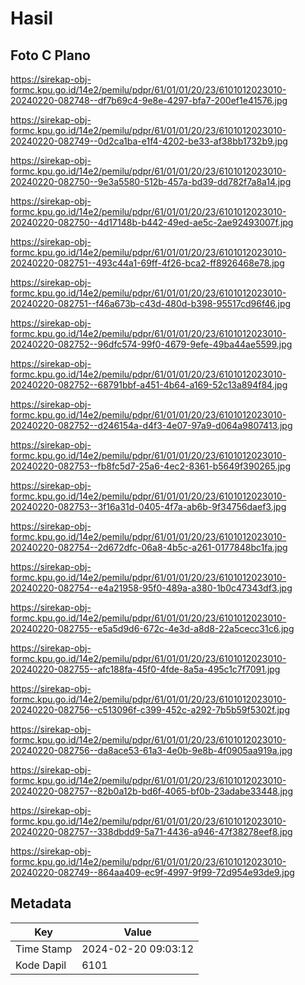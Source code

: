 # Hasil

## Foto C Plano

https://sirekap-obj-formc.kpu.go.id/14e2/pemilu/pdpr/61/01/01/20/23/6101012023010-20240220-082748--df7b69c4-9e8e-4297-bfa7-200ef1e41576.jpg

https://sirekap-obj-formc.kpu.go.id/14e2/pemilu/pdpr/61/01/01/20/23/6101012023010-20240220-082749--0d2ca1ba-e1f4-4202-be33-af38bb1732b9.jpg

https://sirekap-obj-formc.kpu.go.id/14e2/pemilu/pdpr/61/01/01/20/23/6101012023010-20240220-082750--9e3a5580-512b-457a-bd39-dd782f7a8a14.jpg

https://sirekap-obj-formc.kpu.go.id/14e2/pemilu/pdpr/61/01/01/20/23/6101012023010-20240220-082750--4d17148b-b442-49ed-ae5c-2ae92493007f.jpg

https://sirekap-obj-formc.kpu.go.id/14e2/pemilu/pdpr/61/01/01/20/23/6101012023010-20240220-082751--493c44a1-69ff-4f26-bca2-ff8926468e78.jpg

https://sirekap-obj-formc.kpu.go.id/14e2/pemilu/pdpr/61/01/01/20/23/6101012023010-20240220-082751--f46a673b-c43d-480d-b398-95517cd96f46.jpg

https://sirekap-obj-formc.kpu.go.id/14e2/pemilu/pdpr/61/01/01/20/23/6101012023010-20240220-082752--96dfc574-99f0-4679-9efe-49ba44ae5599.jpg

https://sirekap-obj-formc.kpu.go.id/14e2/pemilu/pdpr/61/01/01/20/23/6101012023010-20240220-082752--68791bbf-a451-4b64-a169-52c13a894f84.jpg

https://sirekap-obj-formc.kpu.go.id/14e2/pemilu/pdpr/61/01/01/20/23/6101012023010-20240220-082752--d246154a-d4f3-4e07-97a9-d064a9807413.jpg

https://sirekap-obj-formc.kpu.go.id/14e2/pemilu/pdpr/61/01/01/20/23/6101012023010-20240220-082753--fb8fc5d7-25a6-4ec2-8361-b5649f390265.jpg

https://sirekap-obj-formc.kpu.go.id/14e2/pemilu/pdpr/61/01/01/20/23/6101012023010-20240220-082753--3f16a31d-0405-4f7a-ab6b-9f34756daef3.jpg

https://sirekap-obj-formc.kpu.go.id/14e2/pemilu/pdpr/61/01/01/20/23/6101012023010-20240220-082754--2d672dfc-06a8-4b5c-a261-0177848bc1fa.jpg

https://sirekap-obj-formc.kpu.go.id/14e2/pemilu/pdpr/61/01/01/20/23/6101012023010-20240220-082754--e4a21958-95f0-489a-a380-1b0c47343df3.jpg

https://sirekap-obj-formc.kpu.go.id/14e2/pemilu/pdpr/61/01/01/20/23/6101012023010-20240220-082755--e5a5d9d6-672c-4e3d-a8d8-22a5cecc31c6.jpg

https://sirekap-obj-formc.kpu.go.id/14e2/pemilu/pdpr/61/01/01/20/23/6101012023010-20240220-082755--afc188fa-45f0-4fde-8a5a-495c1c7f7091.jpg

https://sirekap-obj-formc.kpu.go.id/14e2/pemilu/pdpr/61/01/01/20/23/6101012023010-20240220-082756--c513096f-c399-452c-a292-7b5b59f5302f.jpg

https://sirekap-obj-formc.kpu.go.id/14e2/pemilu/pdpr/61/01/01/20/23/6101012023010-20240220-082756--da8ace53-61a3-4e0b-9e8b-4f0905aa919a.jpg

https://sirekap-obj-formc.kpu.go.id/14e2/pemilu/pdpr/61/01/01/20/23/6101012023010-20240220-082757--82b0a12b-bd6f-4065-bf0b-23adabe33448.jpg

https://sirekap-obj-formc.kpu.go.id/14e2/pemilu/pdpr/61/01/01/20/23/6101012023010-20240220-082757--338dbdd9-5a71-4436-a946-47f38278eef8.jpg

https://sirekap-obj-formc.kpu.go.id/14e2/pemilu/pdpr/61/01/01/20/23/6101012023010-20240220-082749--864aa409-ec9f-4997-9f99-72d954e93de9.jpg


## Metadata

| Key        | Value               |
| ---------- | ------------------- |
| Time Stamp | 2024-02-20 09:03:12 |
| Kode Dapil | 6101                |



